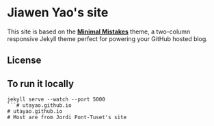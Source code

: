 # Jiawen Yao's site

This site is based on the **[Minimal Mistakes](http://mmistakes.github.io/minimal-mistakes)** theme, a two-column responsive Jekyll theme perfect for powering your GitHub hosted blog.


## License

## To run it locally
```
jekyll serve --watch --port 5000
```# utayao.github.io
# utayao.github.io
# Most are from Jordi Pont-Tuset's site
